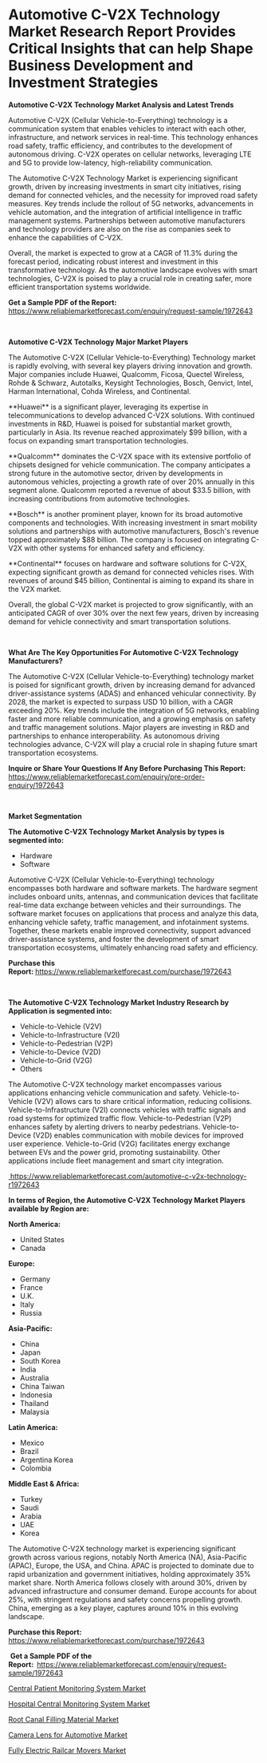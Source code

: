 <p><h1>Automotive C-V2X Technology Market Research Report Provides Critical Insights that can help Shape Business Development and Investment Strategies</h1></p><p><strong>Automotive C-V2X Technology Market Analysis and Latest Trends</strong></p>
<p><p>Automotive C-V2X (Cellular Vehicle-to-Everything) technology is a communication system that enables vehicles to interact with each other, infrastructure, and network services in real-time. This technology enhances road safety, traffic efficiency, and contributes to the development of autonomous driving. C-V2X operates on cellular networks, leveraging LTE and 5G to provide low-latency, high-reliability communication.</p><p>The Automotive C-V2X Technology Market is experiencing significant growth, driven by increasing investments in smart city initiatives, rising demand for connected vehicles, and the necessity for improved road safety measures. Key trends include the rollout of 5G networks, advancements in vehicle automation, and the integration of artificial intelligence in traffic management systems. Partnerships between automotive manufacturers and technology providers are also on the rise as companies seek to enhance the capabilities of C-V2X.</p><p>Overall, the market is expected to grow at a CAGR of 11.3% during the forecast period, indicating robust interest and investment in this transformative technology. As the automotive landscape evolves with smart technologies, C-V2X is poised to play a crucial role in creating safer, more efficient transportation systems worldwide.</p></p>
<p><strong>Get a Sample PDF of the Report:&nbsp;</strong> <a href="https://www.reliablemarketforecast.com/enquiry/request-sample/1972643?utm_campaign=1134&utm_medium=2&utm_source=Github&utm_content=ia&utm_term=04112024&utm_id=automotive-c-v2x-technology">https://www.reliablemarketforecast.com/enquiry/request-sample/1972643</a></p>
<p>&nbsp;</p>
<p><strong>Automotive C-V2X Technology Major Market Players</strong></p>
<p><p>The Automotive C-V2X (Cellular Vehicle-to-Everything) Technology market is rapidly evolving, with several key players driving innovation and growth. Major companies include Huawei, Qualcomm, Ficosa, Quectel Wireless, Rohde & Schwarz, Autotalks, Keysight Technologies, Bosch, Genvict, Intel, Harman International, Cohda Wireless, and Continental.</p><p>**Huawei** is a significant player, leveraging its expertise in telecommunications to develop advanced C-V2X solutions. With continued investments in R&D, Huawei is poised for substantial market growth, particularly in Asia. Its revenue reached approximately $99 billion, with a focus on expanding smart transportation technologies.</p><p>**Qualcomm** dominates the C-V2X space with its extensive portfolio of chipsets designed for vehicle communication. The company anticipates a strong future in the automotive sector, driven by developments in autonomous vehicles, projecting a growth rate of over 20% annually in this segment alone. Qualcomm reported a revenue of about $33.5 billion, with increasing contributions from automotive technologies.</p><p>**Bosch** is another prominent player, known for its broad automotive components and technologies. With increasing investment in smart mobility solutions and partnerships with automotive manufacturers, Bosch's revenue topped approximately $88 billion. The company is focused on integrating C-V2X with other systems for enhanced safety and efficiency.</p><p>**Continental** focuses on hardware and software solutions for C-V2X, expecting significant growth as demand for connected vehicles rises. With revenues of around $45 billion, Continental is aiming to expand its share in the V2X market.</p><p>Overall, the global C-V2X market is projected to grow significantly, with an anticipated CAGR of over 30% over the next few years, driven by increasing demand for vehicle connectivity and smart transportation solutions.</p></p>
<p>&nbsp;</p>
<p><strong>What Are The Key Opportunities For Automotive C-V2X Technology Manufacturers?</strong></p>
<p><p>The Automotive C-V2X (Cellular Vehicle-to-Everything) technology market is poised for significant growth, driven by increasing demand for advanced driver-assistance systems (ADAS) and enhanced vehicular connectivity. By 2028, the market is expected to surpass USD 10 billion, with a CAGR exceeding 20%. Key trends include the integration of 5G networks, enabling faster and more reliable communication, and a growing emphasis on safety and traffic management solutions. Major players are investing in R&D and partnerships to enhance interoperability. As autonomous driving technologies advance, C-V2X will play a crucial role in shaping future smart transportation ecosystems.</p></p>
<p><strong>Inquire or Share Your Questions If Any Before Purchasing This Report:</strong> <a href="https://www.reliablemarketforecast.com/enquiry/pre-order-enquiry/1972643?utm_campaign=1134&utm_medium=2&utm_source=Github&utm_content=ia&utm_term=04112024&utm_id=automotive-c-v2x-technology">https://www.reliablemarketforecast.com/enquiry/pre-order-enquiry/1972643</a></p>
<p>&nbsp;</p>
<p><strong>Market Segmentation</strong></p>
<p><strong>The Automotive C-V2X Technology Market Analysis by types is segmented into:</strong></p>
<p><ul><li>Hardware</li><li>Software</li></ul></p>
<p><p>Automotive C-V2X (Cellular Vehicle-to-Everything) technology encompasses both hardware and software markets. The hardware segment includes onboard units, antennas, and communication devices that facilitate real-time data exchange between vehicles and their surroundings. The software market focuses on applications that process and analyze this data, enhancing vehicle safety, traffic management, and infotainment systems. Together, these markets enable improved connectivity, support advanced driver-assistance systems, and foster the development of smart transportation ecosystems, ultimately enhancing road safety and efficiency.</p></p>
<p><strong>Purchase this Report:&nbsp;</strong><a href="https://www.reliablemarketforecast.com/purchase/1972643?utm_campaign=1134&utm_medium=2&utm_source=Github&utm_content=ia&utm_term=04112024&utm_id=automotive-c-v2x-technology">https://www.reliablemarketforecast.com/purchase/1972643</a></p>
<p>&nbsp;</p>
<p><strong>The Automotive C-V2X Technology Market Industry Research by Application is segmented into:</strong></p>
<p><ul><li>Vehicle-to-Vehicle (V2V)</li><li>Vehicle-to-Infrastructure (V2I)</li><li>Vehicle-to-Pedestrian (V2P)</li><li>Vehicle-to-Device (V2D)</li><li>Vehicle-to-Grid (V2G)</li><li>Others</li></ul></p>
<p><p>The Automotive C-V2X technology market encompasses various applications enhancing vehicle communication and safety. Vehicle-to-Vehicle (V2V) allows cars to share critical information, reducing collisions. Vehicle-to-Infrastructure (V2I) connects vehicles with traffic signals and road systems for optimized traffic flow. Vehicle-to-Pedestrian (V2P) enhances safety by alerting drivers to nearby pedestrians. Vehicle-to-Device (V2D) enables communication with mobile devices for improved user experience. Vehicle-to-Grid (V2G) facilitates energy exchange between EVs and the power grid, promoting sustainability. Other applications include fleet management and smart city integration.</p></p>
<p><a href="https://www.reliablemarketforecast.com/automotive-c-v2x-technology-r1972643?utm_campaign=1134&utm_medium=2&utm_source=Github&utm_content=ia&utm_term=04112024&utm_id=automotive-c-v2x-technology">&nbsp;https://www.reliablemarketforecast.com/automotive-c-v2x-technology-r1972643</a></p>
<p><strong>In terms of Region, the Automotive C-V2X Technology Market Players available by Region are:</strong></p>
<p>
    <p> <strong> North America: </strong>
        <ul>
            <li>United States</li>
            <li>Canada</li>
        </ul>
        </p> 
    <p> <strong> Europe: </strong>
        <ul>
            <li>Germany</li>
            <li>France</li>
            <li>U.K.</li>
            <li>Italy</li>
            <li>Russia</li>
        </ul>
        </p> 
    <p> <strong> Asia-Pacific: </strong>
        <ul>
            <li>China</li>
            <li>Japan</li>
            <li>South Korea</li>
            <li>India</li>
            <li>Australia</li>
            <li>China Taiwan</li>
            <li>Indonesia</li>
            <li>Thailand</li>
            <li>Malaysia</li>
        </ul>
        </p> 
    <p> <strong> Latin America: </strong>
        <ul>
            <li>Mexico</li>
            <li>Brazil</li>
            <li>Argentina Korea</li>
            <li>Colombia</li>
        </ul>
        </p> 
    <p> <strong> Middle East & Africa: </strong>
        <ul>
            <li>Turkey</li>
            <li>Saudi</li>
            <li>Arabia</li>
            <li>UAE</li>
            <li>Korea</li>
        </ul>
    </p>
    </p>
<p><p>The Automotive C-V2X technology market is experiencing significant growth across various regions, notably North America (NA), Asia-Pacific (APAC), Europe, the USA, and China. APAC is projected to dominate due to rapid urbanization and government initiatives, holding approximately 35% market share. North America follows closely with around 30%, driven by advanced infrastructure and consumer demand. Europe accounts for about 25%, with stringent regulations and safety concerns propelling growth. China, emerging as a key player, captures around 10% in this evolving landscape.</p></p>
<p><strong>Purchase this Report: </strong><a href="https://www.reliablemarketforecast.com/purchase/1972643?utm_campaign=1134&utm_medium=2&utm_source=Github&utm_content=ia&utm_term=04112024&utm_id=automotive-c-v2x-technology">https://www.reliablemarketforecast.com/purchase/1972643</a></p>
<p>&nbsp;<strong>Get a Sample PDF of the Report:&nbsp;&nbsp;</strong><a href="https://www.reliablemarketforecast.com/enquiry/request-sample/1972643?utm_campaign=1134&utm_medium=2&utm_source=Github&utm_content=ia&utm_term=04112024&utm_id=automotive-c-v2x-technology">https://www.reliablemarketforecast.com/enquiry/request-sample/1972643</a></p>
<p><strong></strong></p>
<p><p><a href="https://issuu.com/reportprime-2/docs/central-patient-monitoring-system-m_67733fd659997d?utm_campaign=1134&utm_medium=2&utm_source=Github&utm_content=ia&utm_term=04112024&utm_id=automotive-c-v2x-technology">Central Patient Monitoring System Market</a></p><p><a href="https://issuu.com/reportprime-2/docs/hospital-central-monitoring-system-_30d758f58c5763?utm_campaign=1134&utm_medium=2&utm_source=Github&utm_content=ia&utm_term=04112024&utm_id=automotive-c-v2x-technology">Hospital Central Monitoring System Market</a></p><p><a href="https://issuu.com/reportprime-2/docs/root-canal-filling-material-market-_e0a3bd0738bdcf?utm_campaign=1134&utm_medium=2&utm_source=Github&utm_content=ia&utm_term=04112024&utm_id=automotive-c-v2x-technology">Root Canal Filling Material Market</a></p><p><a href="https://github.com/karolinec5dqui/Market-Research-Report-List-1/blob/main/camera-lens-for-automotive-market.md?utm_campaign=1134&utm_medium=2&utm_source=Github&utm_content=ia&utm_term=04112024&utm_id=automotive-c-v2x-technology">Camera Lens for Automotive Market</a></p><p><a href="https://github.com/malika4dt4reta/Market-Research-Report-List-1/blob/main/fully-electric-railcar-movers-market.md?utm_campaign=1134&utm_medium=2&utm_source=Github&utm_content=ia&utm_term=04112024&utm_id=automotive-c-v2x-technology">Fully Electric Railcar Movers Market</a></p></p>
